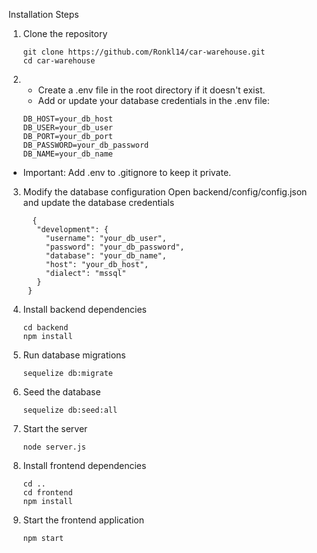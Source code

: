 Installation Steps

1. Clone the repository
   ```
   git clone https://github.com/Ronkl14/car-warehouse.git
   cd car-warehouse
2.  - Create a .env file in the root directory if it doesn't exist.
    - Add or update your database credentials in the .env file:
      
    ```
    DB_HOST=your_db_host
    DB_USER=your_db_user
    DB_PORT=your_db_port
    DB_PASSWORD=your_db_password
    DB_NAME=your_db_name
  - Important: Add .env to .gitignore to keep it private.

3. Modify the database configuration
   Open backend/config/config.json and update the database credentials
   ```
     {
      "development": {
        "username": "your_db_user",
        "password": "your_db_password",
        "database": "your_db_name",
        "host": "your_db_host",
        "dialect": "mssql"
      }
    }
4. Install backend dependencies
   ```
   cd backend
   npm install
5. Run database migrations
   ```
   sequelize db:migrate
6. Seed the database
   ```
   sequelize db:seed:all
7. Start the server
   ```
   node server.js
8. Install frontend dependencies
   ```
   cd ..
   cd frontend
   npm install
9. Start the frontend application
   ```
   npm start
